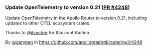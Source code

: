 ### Update OpenTelemetry to version 0.21 ([PR #4248](https://github.com/apollographql/router/pull/4248))

Update OpenTelemetry in the Apollo Router to version 0.21, including updates to other OTEL ecosystem crates.

Thanks to [@jtsecher](https://github.com/jtescher) for this contribution.

By [@garypen](https://github.com/garypen) in https://github.com/apollographql/router/pull/4248